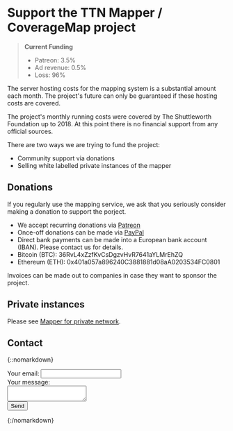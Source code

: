 # Support the TTN Mapper / CoverageMap project

> **Current Funding** 
> * Patreon: 3.5% 
> * Ad revenue: 0.5%
> * Loss: 96%

The server hosting costs for the mapping system is a substantial amount each month. 
The project's future can only be guaranteed if these hosting costs are covered.

The project's monthly running costs were covered by The Shuttleworth Foundation up to 2018. 
At this point there is no financial support from any official sources. 

There are two ways we are trying to fund the project:
* Community support via donations
* Selling white labelled private instances of the mapper


## Donations

If you regularly use the mapping service, we ask that you seriously consider making a donation to support the porject.

* We accept recurring donations via <a href="https://www.patreon.com/ttnmapper">Patreon</a>
* Once-off donations can be made via <a href="https://paypal.me/ttnmapper">PayPal</a>
* Direct bank payments can be made into a European bank account (IBAN). Please contact us for details.
* Bitcoin (BTC): 36RvL4xZzfKvCsDgzvHvR7641aYLMrEhZQ
* Ethereum (ETH): 0x401a057a896240C3881881d08aA0203534FC0801
<!--* Helium (HNT): 14UFK61863zFfPg6vwtJv1oGyvKCr7SGmsRFiZSFKdGmqdYaA6F-->

Invoices can be made out to companies in case they want to sponsor the project.


## Private instances

Please see [Mapper for private network](private-network.md).


## Contact

{::nomarkdown}
<!-- modify this form HTML and place wherever you want your form -->
<form
  action="https://formspree.io/f/xyyoqzwl"
  method="POST"
>
  <div>
    <label>
      Your email:
      <input type="email" name="email">
    </label>
  </div>
  <div>
    <label>
      Your message: <br />
      <textarea name="message"></textarea>
    </label>
  </div>
  <div>
    <button type="submit">Send</button>
  </div>
</form>
{:/nomarkdown}
